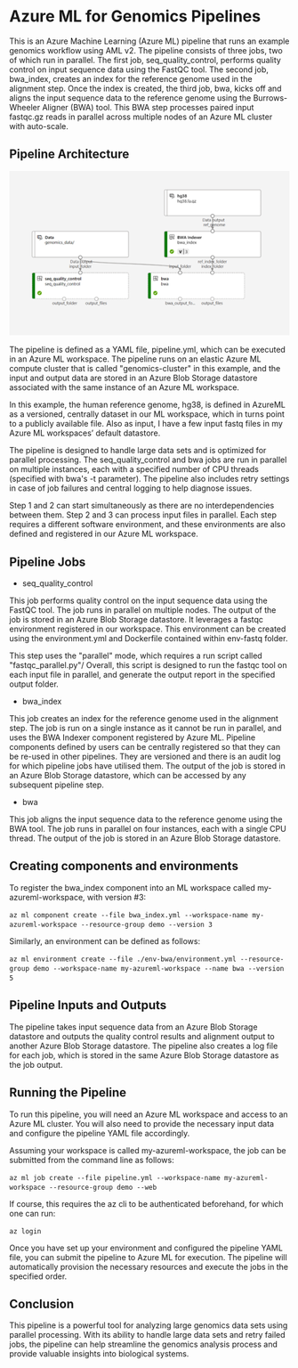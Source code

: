 # Azure ML for Genomics Pipelines

This is an Azure Machine Learning (Azure ML) pipeline that runs an example genomics workflow using AML v2. The pipeline consists of three jobs, two of which run in parallel. The first job, seq_quality_control, performs quality control on input sequence data using the FastQC tool. The second job, bwa_index, creates an index for the reference genome used in the alignment step. Once the index is created, the third job, bwa, kicks off and aligns the input sequence data to the reference genome using the Burrows-Wheeler Aligner (BWA) tool. This BWA step processes paired input fastqc.gz reads in parallel across multiple nodes of an Azure ML cluster with auto-scale.

## Pipeline Architecture
![genomics workflow](./images/genomics_workflow.png)

The pipeline is defined as a YAML file, pipeline.yml, which can be executed in an Azure ML workspace. The pipeline runs on an elastic Azure ML compute cluster that is called "genomics-cluster" in this example, and the input and output data are stored in an Azure Blob Storage datastore associated with the same instance of an Azure ML workspace.

In this example, the human reference genome, hg38, is defined in AzureML as a versioned, centrally dataset in our ML workspace, which in turns point to a publicly available file. Also as input, I have a few input fastq files in my Azure ML workspaces’ default datastore. 

The pipeline is designed to handle large data sets and is optimized for parallel processing. The seq_quality_control and bwa jobs are run in parallel on multiple instances, each with a specified number of CPU threads (specified with bwa's -t parameter). The pipeline also includes retry settings in case of job failures and central logging to help diagnose issues.

Step 1 and 2 can start simultaneously as there are no interdependencies between them. Step 2 and 3 can process input files in parallel. Each step requires a different software environment, and these environments are also defined and registered in our Azure ML workspace. 


## Pipeline Jobs

- seq_quality_control

This job performs quality control on the input sequence data using the FastQC tool. The job runs in parallel on multiple nodes. The output of the job is stored in an Azure Blob Storage datastore. It leverages a fastqc environment registered in our workspace. This environment can be created using the environment.yml and Dockerfile contained within env-fastq folder.

This step uses the "parallel" mode, which requires a run script called "fastqc_parallel.py"/ Overall, this script is designed to run the fastqc tool on each input file in parallel, and generate the output report in the specified output folder.

- bwa_index

This job creates an index for the reference genome used in the alignment step. The job is run on a single instance as it cannot be run in parallel, and uses the BWA Indexer component registered by Azure ML. Pipeline components defined by users can be centrally registered so that they can be re-used in other pipelines. They are versioned and there is an audit log for which pipeline jobs have utilised them. The output of the job is stored in an Azure Blob Storage datastore, which can be accessed by any subsequent pipeline step.

- bwa

This job aligns the input sequence data to the reference genome using the BWA tool. The job runs in parallel on four instances, each with a single CPU thread. The output of the job is stored in an Azure Blob Storage datastore.

## Creating components and environments

To register the bwa_index component into an ML workspace called my-azureml-workspace, with version #3:

`az ml component create --file bwa_index.yml --workspace-name my-azureml-workspace --resource-group demo --version 3`

Similarly, an environment can be defined as follows:

`az ml environment create --file ./env-bwa/environment.yml --resource-group demo --workspace-name my-azureml-workspace --name bwa --version 5`

## Pipeline Inputs and Outputs

The pipeline takes input sequence data from an Azure Blob Storage datastore and outputs the quality control results and alignment output to another Azure Blob Storage datastore. The pipeline also creates a log file for each job, which is stored in the same Azure Blob Storage datastore as the job output.

## Running the Pipeline

To run this pipeline, you will need an Azure ML workspace and access to an Azure ML cluster. You will also need to provide the necessary input data and configure the pipeline YAML file accordingly.

Assuming your workspace is called my-azureml-workspace, the job can be submitted from the command line as follows:

`az ml job create --file pipeline.yml --workspace-name my-azureml-workspace --resource-group demo --web`

If course, this requires the az cli to be authenticated beforehand, for which one can run:

`az login`

Once you have set up your environment and configured the pipeline YAML file, you can submit the pipeline to Azure ML for execution. The pipeline will automatically provision the necessary resources and execute the jobs in the specified order.

## Conclusion

This pipeline is a powerful tool for analyzing large genomics data sets using parallel processing. With its ability to handle large data sets and retry failed jobs, the pipeline can help streamline the genomics analysis process and provide valuable insights into biological systems.